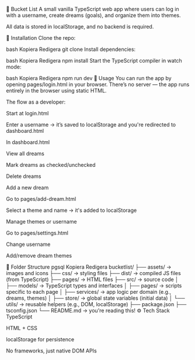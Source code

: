 🎯 Bucket List
A small vanilla TypeScript web app where users can log in with a username, create dreams (goals), and organize them into themes.

All data is stored in localStorage, and no backend is required.

🔧 Installation
Clone the repo:

bash
Kopiera
Redigera
git clone <repo-url>
Install dependencies:

bash
Kopiera
Redigera
npm install
Start the TypeScript compiler in watch mode:

bash
Kopiera
Redigera
npm run dev
🚀 Usage
You can run the app by opening pages/login.html in your browser. There’s no server — the app runs entirely in the browser using static HTML.

The flow as a developer:

Start at login.html

Enter a username → it’s saved to localStorage and you're redirected to dashboard.html

In dashboard.html

View all dreams

Mark dreams as checked/unchecked

Delete dreams

Add a new dream

Go to pages/add-dream.html

Select a theme and name → it's added to localStorage

Manage themes or username

Go to pages/settings.html

Change username

Add/remove dream themes

🧱 Folder Structure
pgsql
Kopiera
Redigera
bucketlist/
├── assets/               → images and icons
├── css/                  → styling files
├── dist/                 → compiled JS files (from TypeScript)
├── pages/                → HTML files
├── src/                  → source code
│   ├── models/           → TypeScript types and interfaces
│   ├── pages/            → scripts specific to each page
│   ├── services/         → app logic per domain (e.g., dreams, themes)
│   ├── store/            → global state variables (initial data)
│   └── utils/            → reusable helpers (e.g., DOM, localStorage)
├── package.json
├── tsconfig.json
└── README.md             → you're reading this!
⚙️ Tech Stack
TypeScript

HTML + CSS

localStorage for persistence

No frameworks, just native DOM APIs

